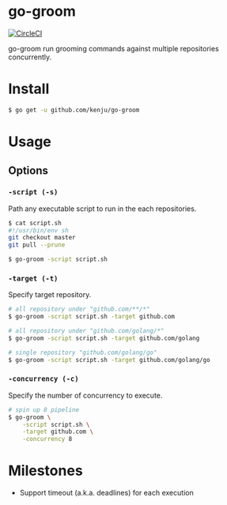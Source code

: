 # go-groom

[![CircleCI](https://circleci.com/gh/kenju/go-groom.svg?style=svg)](https://circleci.com/gh/kenju/go-groom)

go-groom run grooming commands against multiple repositories concurrently.

# Install

```sh
$ go get -u github.com/kenju/go-groom
```

# Usage

## Options
### `-script (-s)`

Path any executable script to run in the each repositories.

```sh
$ cat script.sh
#!/usr/bin/env sh
git checkout master
git pull --prune

$ go-groom -script script.sh
```

### `-target (-t)`

Specify target repository.


```sh
# all repository under "github.com/**/*"
$ go-groom -script script.sh -target github.com

# all repository under "github.com/golang/*"
$ go-groom -script script.sh -target github.com/golang

# single repository "github.com/golang/go"
$ go-groom -script script.sh -target github.com/golang/go
```

### `-concurrency (-c)`

Specify the number of concurrency to execute.

```sh
# spin up 8 pipeline
$ go-groom \
    -script script.sh \
    -target github.com \
    -concurrency 8
```

# Milestones

- Support timeout (a.k.a. deadlines) for each execution

